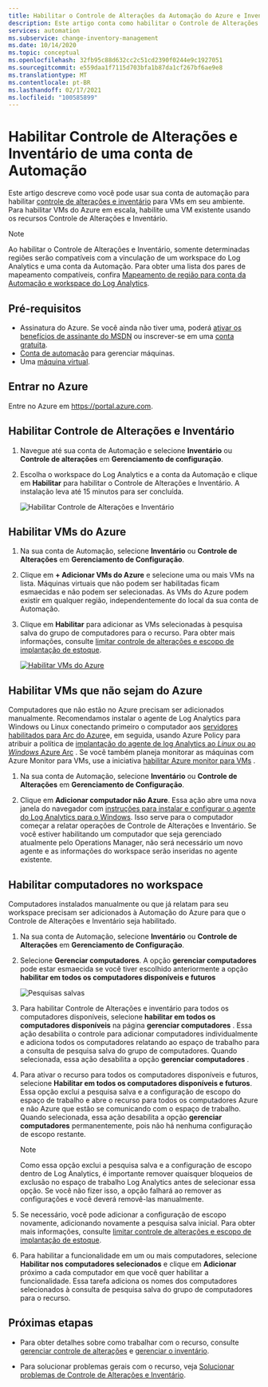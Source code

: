```yaml
---
title: Habilitar o Controle de Alterações da Automação do Azure e Inventário da conta de Automação
description: Este artigo conta como habilitar o Controle de Alterações e Inventário de uma conta da Automação.
services: automation
ms.subservice: change-inventory-management
ms.date: 10/14/2020
ms.topic: conceptual
ms.openlocfilehash: 32fb95c88d632cc2c51cd2390f0244e9c1927051
ms.sourcegitcommit: e559daa1f7115d703bfa1b87da1cf267bf6ae9e8
ms.translationtype: MT
ms.contentlocale: pt-BR
ms.lasthandoff: 02/17/2021
ms.locfileid: "100585899"
---
```

# <a name="enable-change-tracking-and-inventory-from-an-automation-account"></a>Habilitar Controle de Alterações e Inventário de uma conta de Automação

Este artigo descreve como você pode usar sua conta de automação para habilitar [controle de alterações e inventário](overview.md) para VMs em seu ambiente. Para habilitar VMs do Azure em escala, habilite uma VM existente usando os recursos Controle de Alterações e Inventário.

> [!NOTE]
> Ao habilitar o Controle de Alterações e Inventário, somente determinadas regiões serão compatíveis com a vinculação de um workspace do Log Analytics e uma conta da Automação. Para obter uma lista dos pares de mapeamento compatíveis, confira [Mapeamento de região para conta da Automação e workspace do Log Analytics](../how-to/region-mappings.md).

## <a name="prerequisites"></a>Pré-requisitos

* Assinatura do Azure. Se você ainda não tiver uma, poderá [ativar os benefícios de assinante do MSDN](https://azure.microsoft.com/pricing/member-offers/msdn-benefits-details/) ou inscrever-se em uma [conta gratuita](https://azure.microsoft.com/free/?WT.mc_id=A261C142F).
* [Conta de automação](../automation-security-overview.md) para gerenciar máquinas.
* Uma [máquina virtual](../../virtual-machines/windows/quick-create-portal.md).

## <a name="sign-in-to-azure"></a>Entrar no Azure

Entre no Azure em https://portal.azure.com.

## <a name="enable-change-tracking-and-inventory"></a>Habilitar Controle de Alterações e Inventário

1. Navegue até sua conta de Automação e selecione **Inventário** ou **Controle de alterações** em **Gerenciamento de configuração**.

2. Escolha o workspace do Log Analytics e a conta da Automação e clique em **Habilitar** para habilitar o Controle de Alterações e Inventário. A instalação leva até 15 minutos para ser concluída.

    ![Habilitar Controle de Alterações e Inventário](media/enable-from-automation-account/enable-feature.png)

## <a name="enable-azure-vms"></a>Habilitar VMs do Azure

1. Na sua conta de Automação, selecione **Inventário** ou **Controle de Alterações** em **Gerenciamento de Configuração**.

2. Clique em **+ Adicionar VMs do Azure** e selecione uma ou mais VMs na lista. Máquinas virtuais que não podem ser habilitadas ficam esmaecidas e não podem ser selecionadas. As VMs do Azure podem existir em qualquer região, independentemente do local da sua conta de Automação. 

3. Clique em **Habilitar** para adicionar as VMs selecionadas à pesquisa salva do grupo de computadores para o recurso. Para obter mais informações, consulte [limitar controle de alterações e escopo de implantação de estoque](manage-scope-configurations.md).

      [![Habilitar VMs do Azure](./media/enable-from-automation-account/enable-azure-vms.png)](./media/enable-from-automation-account/enable-azure-vms-expanded.png#lightbox)

## <a name="enable-non-azure-vms"></a>Habilitar VMs que não sejam do Azure

Computadores que não estão no Azure precisam ser adicionados manualmente. Recomendamos instalar o agente de Log Analytics para Windows ou Linux conectando primeiro o computador aos [servidores habilitados para Arc do Azure](../../azure-arc/servers/overview.md)e, em seguida, usando Azure Policy para atribuir a política de [implantação do agente de log Analytics ao *Linux* ou ao *Windows* Azure Arc](../../governance/policy/samples/built-in-policies.md#monitoring) . Se você também planeja monitorar as máquinas com Azure Monitor para VMs, use a iniciativa [habilitar Azure monitor para VMs](../../governance/policy/samples/built-in-initiatives.md#monitoring) .

1. Na sua conta de Automação, selecione **Inventário** ou **Controle de Alterações** em **Gerenciamento de Configuração**.

2. Clique em **Adicionar computador não Azure**. Essa ação abre uma nova janela do navegador com [instruções para instalar e configurar o agente do Log Analytics para o Windows](../../azure-monitor/agents/log-analytics-agent.md). Isso serve para o computador começar a relatar operações de Controle de Alterações e Inventário. Se você estiver habilitando um computador que seja gerenciado atualmente pelo Operations Manager, não será necessário um novo agente e as informações do workspace serão inseridas no agente existente.

## <a name="enable-machines-in-the-workspace"></a>Habilitar computadores no workspace

Computadores instalados manualmente ou que já relatam para seu workspace precisam ser adicionados à Automação do Azure para que o Controle de Alterações e Inventário seja habilitado.

1. Na sua conta de Automação, selecione **Inventário** ou **Controle de Alterações** em **Gerenciamento de Configuração**.

2. Selecione **Gerenciar computadores**. A opção **gerenciar computadores** pode estar esmaecida se você tiver escolhido anteriormente a opção **habilitar em todos os computadores disponíveis e futuros**

    ![Pesquisas salvas](media/enable-from-automation-account/manage-machines.png)

3. Para habilitar Controle de Alterações e inventário para todos os computadores disponíveis, selecione **habilitar em todos os computadores disponíveis** na página **gerenciar computadores** . Essa ação desabilita o controle para adicionar computadores individualmente e adiciona todos os computadores relatando ao espaço de trabalho para a consulta de pesquisa salva do grupo de computadores. Quando selecionada, essa ação desabilita a opção **gerenciar computadores** .

4. Para ativar o recurso para todos os computadores disponíveis e futuros, selecione **Habilitar em todos os computadores disponíveis e futuros**. Essa opção exclui a pesquisa salva e a configuração de escopo do espaço de trabalho e abre o recurso para todos os computadores Azure e não Azure que estão se comunicando com o espaço de trabalho. Quando selecionada, essa ação desabilita a opção **gerenciar computadores** permanentemente, pois não há nenhuma configuração de escopo restante.

    > [!NOTE]
    > Como essa opção exclui a pesquisa salva e a configuração de escopo dentro de Log Analytics, é importante remover quaisquer bloqueios de exclusão no espaço de trabalho Log Analytics antes de selecionar essa opção. Se você não fizer isso, a opção falhará ao remover as configurações e você deverá removê-las manualmente.

5. Se necessário, você pode adicionar a configuração de escopo novamente, adicionando novamente a pesquisa salva inicial. Para obter mais informações, consulte [limitar controle de alterações e escopo de implantação de estoque](manage-scope-configurations.md).

6. Para habilitar a funcionalidade em um ou mais computadores, selecione **Habilitar nos computadores selecionados** e clique em **Adicionar** próximo a cada computador em que você quer habilitar a funcionalidade. Essa tarefa adiciona os nomes dos computadores selecionados à consulta de pesquisa salva do grupo de computadores para o recurso.

## <a name="next-steps"></a>Próximas etapas

* Para obter detalhes sobre como trabalhar com o recurso, consulte [gerenciar controle de alterações](manage-change-tracking.md) e [gerenciar o inventário](manage-inventory-vms.md).

* Para solucionar problemas gerais com o recurso, veja [Solucionar problemas de Controle de Alterações e Inventário](../troubleshoot/change-tracking.md).
